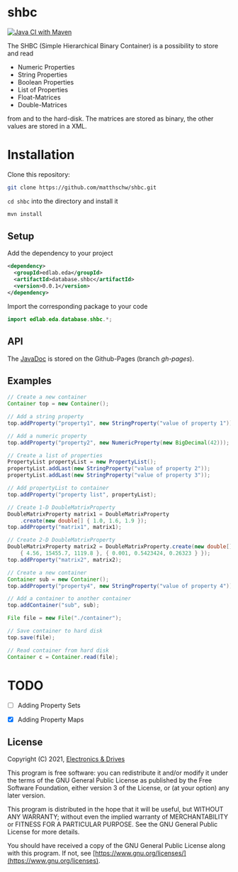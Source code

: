 # shbc

[![Java CI with Maven](https://github.com/matthschw/shbc/actions/workflows/maven.yml/badge.svg)](https://github.com/matthschw/shbc/actions/workflows/maven.yml)


The SHBC (Simple Hierarchical Binary Container) is a possibility to
store and read

- Numeric Properties
- String Properties
- Boolean Properties
- List of Properties
- Float-Matrices
- Double-Matrices

from and to the hard-disk.
The matrices are stored as binary, the other values are stored in a XML.

# Installation

Clone this repository:

```bash
git clone https://github.com/matthschw/shbc.git
```

`cd shbc` into the directory and install it

```bash
mvn install
```

## Setup
Add the dependency to your project

```xml
<dependency>
  <groupId>edlab.eda</groupId>
  <artifactId>database.shbc</artifactId>
  <version>0.0.1</version>
</dependency>
```

Import the corresponding package to your code
```java
import edlab.eda.database.shbc.*;
```
## API

The [JavaDoc](https://matthschw.github.io/shbc/)
is stored on the Github-Pages (branch *gh-pages*).

## Examples

```java
// Create a new container
Container top = new Container();

// Add a string property
top.addProperty("property1", new StringProperty("value of property 1"));

// Add a numeric property
top.addProperty("property2", new NumericProperty(new BigDecimal(42)));

// Create a list of properties
PropertyList propertyList = new PropertyList();
propertyList.addLast(new StringProperty("value of property 2"));
propertyList.addLast(new StringProperty("value of property 3"));

// Add propertyList to container
top.addProperty("property list", propertyList);

// Create 1-D DoubleMatrixProperty
DoubleMatrixProperty matrix1 = DoubleMatrixProperty
    .create(new double[] { 1.0, 1.6, 1.9 });
top.addProperty("matrix1", matrix1);

// Create 2-D DoubleMatrixProperty
DoubleMatrixProperty matrix2 = DoubleMatrixProperty.create(new double[][] {
    { 4.56, 15455.7, 1119.8 }, { 0.001, 0.5423424, 0.26323 } });
top.addProperty("matrix2", matrix2);

// Create a new container
Container sub = new Container();
top.addProperty("property4", new StringProperty("value of property 4"));

// Add a container to another container
top.addContainer("sub", sub);

File file = new File("./container");

// Save container to hard disk
top.save(file);

// Read container from hard disk
Container c = Container.read(file);
```
# TODO

- [ ] Adding Property Sets
- [x] Adding Property Maps


## License

Copyright (C) 2021, [Electronics & Drives](https://www.electronics-and-drives.de/)

This program is free software: you can redistribute it and/or modify
it under the terms of the GNU General Public License as published by
the Free Software Foundation, either version 3 of the License, or
(at your option) any later version.

This program is distributed in the hope that it will be useful,
but WITHOUT ANY WARRANTY; without even the implied warranty of
MERCHANTABILITY or FITNESS FOR A PARTICULAR PURPOSE.  See the
GNU General Public License for more details.

You should have received a copy of the GNU General Public License
along with this program. If not, see 
[https://www.gnu.org/licenses/](https://www.gnu.org/licenses).
